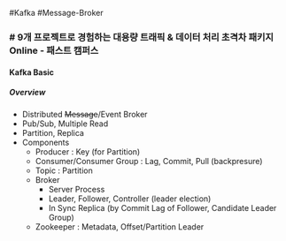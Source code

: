 #Kafka #Message-Broker

### # 9개 프로젝트로 경험하는 대용량 트래픽 & 데이터 처리 초격차 패키지 Online - 패스트 캠퍼스

#### Kafka Basic
##### Overview
* Distributed ~~Message~~/Event Broker
* Pub/Sub, Multiple Read
* Partition, Replica
* Components
	* Producer : Key (for Partition)
	* Consumer/Consumer Group : Lag, Commit, Pull (backpresure)
	* Topic : Partition
	* Broker
		* Server Process
		* Leader, Follower, Controller (leader election)
		* In Sync Replica (by Commit Lag of Follower, Candidate Leader Group)
	* Zookeeper : Metadata, Offset/Partition Leader